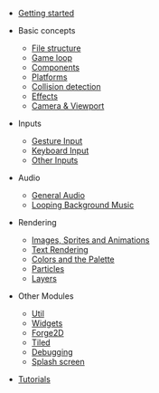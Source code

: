 - [Getting started](/)

- Basic concepts
    - [File structure](structure.md)
    - [Game loop](game.md)
    - [Components](components.md)
    - [Platforms](platforms.md)
    - [Collision detection](collision_detection.md)
    - [Effects](effects.md)
    - [Camera & Viewport](camera_and_viewport.md)

- Inputs
    - [Gesture Input](gesture-input.md)
    - [Keyboard Input](keyboard-input.md)
    - [Other Inputs](other-inputs.md)

- Audio
    - [General Audio](audio.md)
    - [Looping Background Music](bgm.md)

- Rendering
    - [Images, Sprites and Animations](images.md)
    - [Text Rendering](text.md)
    - [Colors and the Palette](palette.md)
    - [Particles](particles.md)
    - [Layers](layers.md)

- Other Modules
    - [Util](util.md)
    - [Widgets](widgets.md)
    - [Forge2D](forge2d.md)
    - [Tiled](tiled.md)
    - [Debugging](debug.md)
    - [Splash screen](splash_screen.md)

- [Tutorials](https://github.com/flame-engine/flame/tree/main/tutorials)
